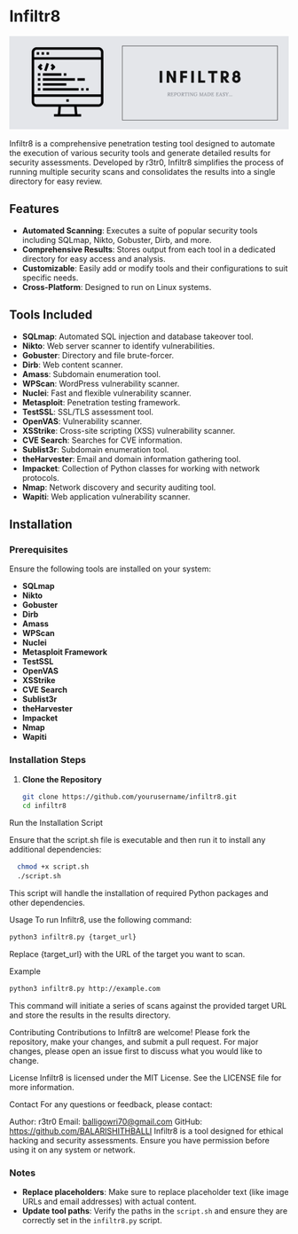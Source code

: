 # Infiltr8

![Infiltr8 Banner](assets/Banner.png) <!-- Replace with actual banner image URL -->

Infiltr8 is a comprehensive penetration testing tool designed to automate the execution of various security tools and generate detailed results for security assessments. Developed by r3tr0, Infiltr8 simplifies the process of running multiple security scans and consolidates the results into a single directory for easy review.

## Features

- **Automated Scanning**: Executes a suite of popular security tools including SQLmap, Nikto, Gobuster, Dirb, and more.
- **Comprehensive Results**: Stores output from each tool in a dedicated directory for easy access and analysis.
- **Customizable**: Easily add or modify tools and their configurations to suit specific needs.
- **Cross-Platform**: Designed to run on Linux systems.

## Tools Included

- **SQLmap**: Automated SQL injection and database takeover tool.
- **Nikto**: Web server scanner to identify vulnerabilities.
- **Gobuster**: Directory and file brute-forcer.
- **Dirb**: Web content scanner.
- **Amass**: Subdomain enumeration tool.
- **WPScan**: WordPress vulnerability scanner.
- **Nuclei**: Fast and flexible vulnerability scanner.
- **Metasploit**: Penetration testing framework.
- **TestSSL**: SSL/TLS assessment tool.
- **OpenVAS**: Vulnerability scanner.
- **XSStrike**: Cross-site scripting (XSS) vulnerability scanner.
- **CVE Search**: Searches for CVE information.
- **Sublist3r**: Subdomain enumeration tool.
- **theHarvester**: Email and domain information gathering tool.
- **Impacket**: Collection of Python classes for working with network protocols.
- **Nmap**: Network discovery and security auditing tool.
- **Wapiti**: Web application vulnerability scanner.

## Installation

### Prerequisites

Ensure the following tools are installed on your system:

- **SQLmap**
- **Nikto**
- **Gobuster**
- **Dirb**
- **Amass**
- **WPScan**
- **Nuclei**
- **Metasploit Framework**
- **TestSSL**
- **OpenVAS**
- **XSStrike**
- **CVE Search**
- **Sublist3r**
- **theHarvester**
- **Impacket**
- **Nmap**
- **Wapiti**

### Installation Steps

1. **Clone the Repository**

   ```bash
   git clone https://github.com/yourusername/infiltr8.git
   cd infiltr8
Run the Installation Script

Ensure that the script.sh file is executable and then run it to install any additional dependencies:

```bash
  chmod +x script.sh
  ./script.sh
```
This script will handle the installation of required Python packages and other dependencies.

Usage
To run Infiltr8, use the following command:

```bash
python3 infiltr8.py {target_url}
```
Replace {target_url} with the URL of the target you want to scan.

Example
```bash
python3 infiltr8.py http://example.com
```
This command will initiate a series of scans against the provided target URL and store the results in the results directory.

Contributing
Contributions to Infiltr8 are welcome! Please fork the repository, make your changes, and submit a pull request. For major changes, please open an issue first to discuss what you would like to change.

License
Infiltr8 is licensed under the MIT License. See the LICENSE file for more information.

Contact
For any questions or feedback, please contact:

Author: r3tr0
Email: balligowri70@gmail.com
GitHub: https://github.com/BALARISHITHBALLI
Infiltr8 is a tool designed for ethical hacking and security assessments. Ensure you have permission before using it on any system or network.

### Notes
- **Replace placeholders**: Make sure to replace placeholder text (like image URLs and email addresses) with actual content.
- **Update tool paths**: Verify the paths in the `script.sh` and ensure they are correctly set in the `infiltr8.py` script.
